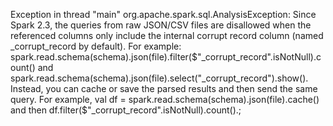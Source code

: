 Exception in thread "main" org.apache.spark.sql.AnalysisException: Since Spark 2.3, the queries from raw JSON/CSV files are disallowed when the
referenced columns only include the internal corrupt record column
(named _corrupt_record by default). For example:
spark.read.schema(schema).json(file).filter($"_corrupt_record".isNotNull).count()
and spark.read.schema(schema).json(file).select("_corrupt_record").show().
Instead, you can cache or save the parsed results and then send the same query.
For example, val df = spark.read.schema(schema).json(file).cache() and then
df.filter($"_corrupt_record".isNotNull).count().;